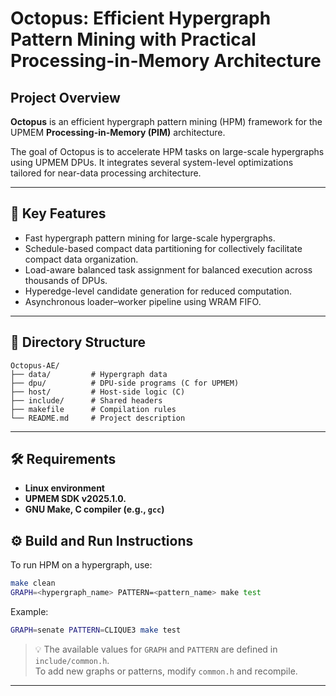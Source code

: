 # Octopus: Efficient Hypergraph Pattern Mining with Practical Processing-in-Memory Architecture
## Project Overview

**Octopus** is an efficient hypergraph pattern mining (HPM) framework for the UPMEM **Processing-in-Memory (PIM)** architecture.

The goal of Octopus is to accelerate HPM tasks on large-scale hypergraphs using UPMEM DPUs. It integrates several system-level optimizations tailored for near-data processing architecture.

---

## 🚀 Key Features

- Fast hypergraph pattern mining for large-scale hypergraphs.
- Schedule-based compact data partitioning for collectively facilitate compact data organization.
- Load-aware balanced task assignment for balanced execution across thousands of DPUs.
- Hyperedge-level candidate generation for reduced computation.
- Asynchronous loader–worker pipeline using WRAM FIFO.

---

## 📁 Directory Structure

```
Octopus-AE/
├── data/         # Hypergraph data  
├── dpu/          # DPU-side programs (C for UPMEM)
├── host/         # Host-side logic (C)
├── include/      # Shared headers
├── makefile      # Compilation rules
└── README.md     # Project description
```

---

## 🛠 Requirements

- **Linux environment**
- **UPMEM SDK v2025.1.0.**
- **GNU Make, C compiler (e.g., `gcc`)**

## ⚙️ Build and Run Instructions

To run HPM on a hypergraph, use:

```bash
make clean
GRAPH=<hypergraph_name> PATTERN=<pattern_name> make test
```

Example:

```bash
GRAPH=senate PATTERN=CLIQUE3 make test
```

> 💡 The available values for `GRAPH` and `PATTERN` are defined in `include/common.h`.  
> To add new graphs or patterns, modify `common.h` and recompile.

---
